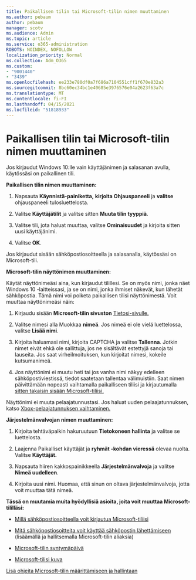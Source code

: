 ```yaml
---
title: Paikallisen tilin tai Microsoft-tilin nimen muuttaminen
ms.author: pebaum
author: pebaum
manager: scotv
ms.audience: Admin
ms.topic: article
ms.service: o365-administration
ROBOTS: NOINDEX, NOFOLLOW
localization_priority: Normal
ms.collection: Adm_O365
ms.custom:
- "9001440"
- "3439"
ms.openlocfilehash: ee233e780df0a7f686a7104551cff1f670e832a3
ms.sourcegitcommit: 8bc60ec34bc1e40685e3976576e04a2623f63a7c
ms.translationtype: MT
ms.contentlocale: fi-FI
ms.lasthandoff: 04/15/2021
ms.locfileid: "51818933"
---
```

# <a name="change-the-name-of-a-local-account-or-a-microsoft-account"></a>Paikallisen tilin tai Microsoft-tilin nimen muuttaminen

Jos kirjaudut Windows 10:lle vain käyttäjänimen ja salasanan avulla, käytössäsi on paikallinen tili. 

**Paikallisen tilin nimen muuttaminen:**

1. Napsauta **Käynnistä-painiketta,** **kirjoita Ohjauspaneeli** ja **valitse** ohjauspaneeli tulosluettelosta.

2. Valitse **Käyttäjätilit** ja valitse sitten **Muuta tilin tyyppiä**.

3. Valitse tili, jota haluat muuttaa, valitse **Ominaisuudet** ja kirjoita sitten uusi käyttäjänimi.

4. Valitse **OK**.

Jos kirjaudut sisään sähköpostiosoitteella ja salasanalla, käytössäsi on Microsoft-tili.

**Microsoft-tilin näyttönimen muuttaminen:**

Käytät näyttönimeäsi aina, kun kirjaudut tilillesi. Se on myös nimi, jonka näet Windows 10 -laitteissasi, ja se on nimi, jonka ihmiset näkevät, kun lähetät sähköpostia. Tämä nimi voi poiketa paikallisen tilisi näyttönimestä. Voit muuttaa näyttönimeäsi näin:

1. Kirjaudu sisään **Microsoft-tilin sivuston** [Tietosi-sivulle.](https://account.microsoft.com/)

2. Valitse nimesi alla Muokkaa **nimeä**. Jos nimeä ei ole vielä luettelossa, valitse **Lisää nimi**. 

3. Kirjoita haluamasi nimi, kirjoita CAPTCHA ja valitse **Tallenna**. Jotkin nimet eivät ehkä ole sallittuja, jos ne sisältävät estettyjä sanoja tai lauseita. Jos saat virheilmoituksen, kun kirjoitat nimesi, kokeile kutsumanimeä.

4. Jos näyttönimi ei muutu heti tai jos vanha nimi näkyy edelleen sähköpostiviestissä, tiedot saatetaan tallentaa välimuistiin. Saat nimen päivittämään nopeasti vaihtamalla paikalliseen tiliisi ja kirjautumalla [sitten takaisin sisään Microsoft-tiliisi.](https://account.microsoft.com/)

Näyttönimi ei muuta pelaajatunnustasi. Jos haluat uuden pelaajatunnuksen, katso [Xbox-pelaajatunnuksen vaihtaminen.](https://support.xbox.com/id-ID/account-management/change-xbox-live-gamertag)

**Järjestelmänvalvojan nimen muuttaminen:**

1. Kirjoita tehtäväpalkin hakuruutuun **Tietokoneen hallinta** ja valitse se luettelosta.

2. Laajenna Paikalliset käyttäjät ja **ryhmät -kohdan vieressä** olevaa nuolta. Valitse **Käyttäjät.**

3. Napsauta hiiren kakkospainikkeella **Järjestelmänvalvoja** ja valitse **Nimeä uudelleen**.

4. Kirjoita uusi nimi. Huomaa, että sinun on oltava järjestelmänvalvoja, jotta voit muuttaa tätä nimeä.

**Tässä on muutamia muita hyödyllisiä asioita, joita voit muuttaa Microsoft-tililläsi:**

- [Millä sähköpostiosoitteella voit kirjautua Microsoft-tiliisi](https://support.microsoft.com/help/4026162)

- [Mitä sähköpostiosoitteita voit käyttää sähköpostin lähettämiseen](https://support.microsoft.com/help/12407) (lisäämällä ja hallitsemalla Microsoft-tilin aliaksia)

- [Microsoft-tilin syntymäpäivä](https://support.microsoft.com/help/12411)

- [Microsoft-tilisi kuva](https://support.microsoft.com/help/4026790)

[Lisä ohjeita Microsoft-tilin määrittämiseen ja hallintaan](https://support.microsoft.com/hub/4294457/microsoft-account-help#manage-account)